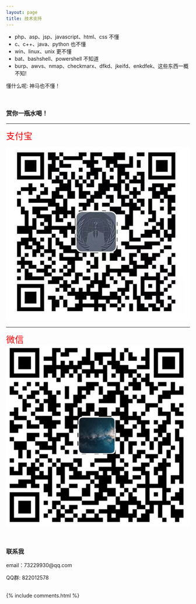 ```yaml
---
layout: page
title: 技术支持 
---
```

* php、asp、jsp、javascript、html、css 不懂
* c、c++、java、python 也不懂
* win、linux、unix 更不懂
* bat、bashshell、powershell 不知道
* burp、awvs、nmap、checkmarx、dfkd、jkeifd、enkdfek、这些东西一概不知!

懂什么呢: 神马也不懂！ 



<br/>
<h3> 赏你一瓶水喝！ </h3>

---
<font color=red size=5>支付宝</font>

![](/images/payimg/alipayimg.jpg)


---
<font color=red size=5>微信</font>
![](/images/payimg/weipayimg.jpg)

<br/>
<h3> 联系我 </h3>
<p> 
email：73229930@qq.com      
<p> 
QQ群: 822012578
<p> 

<br/>
{% include comments.html %}

